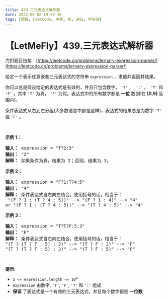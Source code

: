 ```yaml
---
title: 439.三元表达式解析器
date: 2022-06-02 19-57-38
tags: [题解, LeetCode, 中等, 栈, 递归, 字符串]
---
```


# 【LetMeFly】439.三元表达式解析器

力扣题目链接：[https://leetcode.cn/problems/ternary-expression-parser/](https://leetcode.cn/problems/ternary-expression-parser/)

<p>给定一个表示任意嵌套三元表达式的字符串&nbsp;<code>expression</code>&nbsp;，求值并返回其结果。</p>

<p>你可以总是假设给定的表达式是有效的，并且只包含数字，&nbsp;<code>'?'</code>&nbsp;，&nbsp;&nbsp;<code>':'</code>&nbsp;，&nbsp;&nbsp;<code>'T'</code>&nbsp;和 <code>'F'</code> ，其中 <code>'T'</code> 为真， <code>'F'</code> 为假。表达式中的所有数字都是 <strong>一位</strong> 数(即在 <strong>[0,9] </strong>范围内)。</p>

<p>条件表达式从右到左分组(大多数语言中都是这样)，表达式的结果总是为数字 <code>'T'</code> 或 <code>'F'</code> 。</p>

<p>&nbsp;</p>

<p><strong>示例 1：</strong></p>

<pre>
<strong>输入：</strong> expression = "T?2:3"
<strong>输出：</strong> "2"
<strong>解释：</strong> 如果条件为真，结果为 2；否则，结果为 3。
</pre>

<p><strong>示例 2：</strong></p>

<pre>
<strong>输入：</strong> expression = "F?1:T?4:5"
<strong>输出：</strong> "4"
<strong>解释：</strong> 条件表达式自右向左结合。使用括号的话，相当于：
 "(F ? 1 : (T ? 4 : 5))" --&gt; "(F ? 1 : 4)" --&gt; "4"
or "(F ? 1 : (T ? 4 : 5))" --&gt; "(T ? 4 : 5)" --&gt; "4"
</pre>

<p><strong>示例 3：</strong></p>

<pre>
<strong>输入：</strong> expression = "T?T?F:5:3"
<strong>输出：</strong> "F"
<strong>解释：</strong> 条件表达式自右向左结合。使用括号的话，相当于：
"(T ? (T ? F : 5) : 3)" --&gt; "(T ? F : 3)" --&gt; "F"
"(T ? (T ? F : 5) : 3)" --&gt; "(T ? F : 5)" --&gt; "F"</pre>

<p>&nbsp;</p>

<p><strong>提示:</strong></p>

<ul>
	<li><code>5 &lt;= expression.length &lt;= 10<sup>4</sup></code></li>
	<li><code>expression</code>&nbsp;由数字,&nbsp;<code>'T'</code>,&nbsp;<code>'F'</code>,&nbsp;<code>'?'</code>&nbsp;和&nbsp;<code>':'</code>&nbsp;组成</li>
	<li><strong>保证&nbsp;</strong>了表达式是一个有效的三元表达式，并且每个数字都是 <strong>一位数</strong>&nbsp;</li>
</ul>


    
